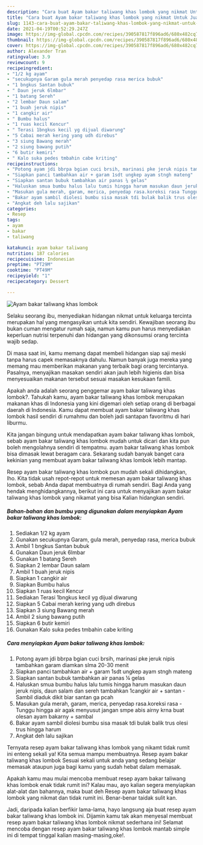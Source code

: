 ```yaml
---
description: "Cara buat Ayam bakar taliwang khas lombok yang nikmat Untuk Jualan"
title: "Cara buat Ayam bakar taliwang khas lombok yang nikmat Untuk Jualan"
slug: 1143-cara-buat-ayam-bakar-taliwang-khas-lombok-yang-nikmat-untuk-jualan
date: 2021-04-19T00:52:29.247Z
image: https://img-global.cpcdn.com/recipes/390587817f896ad6/680x482cq70/ayam-bakar-taliwang-khas-lombok-foto-resep-utama.jpg
thumbnail: https://img-global.cpcdn.com/recipes/390587817f896ad6/680x482cq70/ayam-bakar-taliwang-khas-lombok-foto-resep-utama.jpg
cover: https://img-global.cpcdn.com/recipes/390587817f896ad6/680x482cq70/ayam-bakar-taliwang-khas-lombok-foto-resep-utama.jpg
author: Alexander Tran
ratingvalue: 3.9
reviewcount: 9
recipeingredient:
- "1/2 kg ayam"
- "secukupnya Garam gula merah penyedap rasa merica bubuk"
- "1 bngkus Santan bubuk"
- " Daun jeruk 6lmbar"
- "1 batang Sereh"
- "2 lembar Daun salam"
- "1 buah jeruk nipis"
- "1 cangkir air"
- " Bumbu halus"
- "1 ruas kecil Kencur"
- " Terasi 1bngkus kecil yg dijual diwarung"
- "5 Cabai merah kering yang udh direbus"
- "3 siung Bawang merah"
- "2 siung bawang putih"
- "6 butir kemiri"
- " Kalo suka pedes tmbahin cabe kriting"
recipeinstructions:
- "Potong ayam jdi bbrpa bgian cuci brsih, marinasi pke jeruk nipis tambahkan garam diamkan slma 20-30 menit"
- "Siapkan panci tambahkan air + garam 1sdt ungkep ayam stngh mateng"
- "Siapkan santan bubuk tambahkan air panas ¼ gelas"
- "Haluskan smua bumbu halus lalu tumis hingga harum masukan daun jeruk nipis, daun salam dan sereh tambahkan 1cangkir air + santan Sambil diaduk dikit biar santan ga pcah"
- "Masukan gula merah, garam, merica, penyedap rasa.koreksi rasa Tunggu hingga air agak menyusut jangan smpe abis airny krna buat olesan ayam bakarny + sambal"
- "Bakar ayam sambil diolesi bumbu sisa masak tdi bulak balik trus olesi trus hingga harum"
- "Angkat deh lalu sajikan"
categories:
- Resep
tags:
- ayam
- bakar
- taliwang

katakunci: ayam bakar taliwang 
nutrition: 187 calories
recipecuisine: Indonesian
preptime: "PT29M"
cooktime: "PT49M"
recipeyield: "1"
recipecategory: Dessert

---
```



![Ayam bakar taliwang khas lombok](https://img-global.cpcdn.com/recipes/390587817f896ad6/680x482cq70/ayam-bakar-taliwang-khas-lombok-foto-resep-utama.jpg)

Selaku seorang ibu, menyediakan hidangan nikmat untuk keluarga tercinta merupakan hal yang mengasyikan untuk kita sendiri. Kewajiban seorang ibu bukan cuman mengatur rumah saja, namun kamu pun harus menyediakan keperluan nutrisi terpenuhi dan hidangan yang dikonsumsi orang tercinta wajib sedap.

Di masa  saat ini, kamu memang dapat membeli hidangan siap saji meski tanpa harus capek memasaknya dahulu. Namun banyak juga mereka yang memang mau memberikan makanan yang terbaik bagi orang tercintanya. Pasalnya, menyajikan masakan sendiri akan jauh lebih higienis dan bisa menyesuaikan makanan tersebut sesuai masakan kesukaan famili. 



Apakah anda adalah seorang penggemar ayam bakar taliwang khas lombok?. Tahukah kamu, ayam bakar taliwang khas lombok merupakan makanan khas di Indonesia yang kini digemari oleh setiap orang di berbagai daerah di Indonesia. Kamu dapat membuat ayam bakar taliwang khas lombok hasil sendiri di rumahmu dan boleh jadi santapan favoritmu di hari liburmu.

Kita jangan bingung untuk mendapatkan ayam bakar taliwang khas lombok, sebab ayam bakar taliwang khas lombok mudah untuk dicari dan kita pun boleh mengolahnya sendiri di tempatmu. ayam bakar taliwang khas lombok bisa dimasak lewat beragam cara. Sekarang sudah banyak banget cara kekinian yang membuat ayam bakar taliwang khas lombok lebih mantap.

Resep ayam bakar taliwang khas lombok pun mudah sekali dihidangkan, lho. Kita tidak usah repot-repot untuk memesan ayam bakar taliwang khas lombok, sebab Anda dapat membuatnya di rumah sendiri. Bagi Anda yang hendak menghidangkannya, berikut ini cara untuk menyajikan ayam bakar taliwang khas lombok yang nikamat yang bisa Kalian hidangkan sendiri.

<!--inarticleads1-->

##### Bahan-bahan dan bumbu yang digunakan dalam menyiapkan Ayam bakar taliwang khas lombok:

1. Sediakan 1/2 kg ayam
1. Gunakan secukupnya Garam, gula merah, penyedap rasa, merica bubuk
1. Ambil 1 bngkus Santan bubuk
1. Gunakan  Daun jeruk 6lmbar
1. Gunakan 1 batang Sereh
1. Siapkan 2 lembar Daun salam
1. Ambil 1 buah jeruk nipis
1. Siapkan 1 cangkir air
1. Siapkan  Bumbu halus
1. Siapkan 1 ruas kecil Kencur
1. Sediakan  Terasi 1bngkus kecil yg dijual diwarung
1. Siapkan 5 Cabai merah kering yang udh direbus
1. Siapkan 3 siung Bawang merah
1. Ambil 2 siung bawang putih
1. Siapkan 6 butir kemiri
1. Gunakan  Kalo suka pedes tmbahin cabe kriting




<!--inarticleads2-->

##### Cara menyiapkan Ayam bakar taliwang khas lombok:

1. Potong ayam jdi bbrpa bgian cuci brsih, marinasi pke jeruk nipis tambahkan garam diamkan slma 20-30 menit
1. Siapkan panci tambahkan air + garam 1sdt ungkep ayam stngh mateng
1. Siapkan santan bubuk tambahkan air panas ¼ gelas
1. Haluskan smua bumbu halus lalu tumis hingga harum masukan daun jeruk nipis, daun salam dan sereh tambahkan 1cangkir air + santan - Sambil diaduk dikit biar santan ga pcah
1. Masukan gula merah, garam, merica, penyedap rasa.koreksi rasa - Tunggu hingga air agak menyusut jangan smpe abis airny krna buat olesan ayam bakarny + sambal
1. Bakar ayam sambil diolesi bumbu sisa masak tdi bulak balik trus olesi trus hingga harum
1. Angkat deh lalu sajikan




Ternyata resep ayam bakar taliwang khas lombok yang nikamt tidak rumit ini enteng sekali ya! Kita semua mampu membuatnya. Resep ayam bakar taliwang khas lombok Sesuai sekali untuk anda yang sedang belajar memasak ataupun juga bagi kamu yang sudah hebat dalam memasak.

Apakah kamu mau mulai mencoba membuat resep ayam bakar taliwang khas lombok enak tidak rumit ini? Kalau mau, ayo kalian segera menyiapkan alat-alat dan bahannya, maka buat deh Resep ayam bakar taliwang khas lombok yang nikmat dan tidak rumit ini. Benar-benar taidak sulit kan. 

Jadi, daripada kalian berfikir lama-lama, hayo langsung aja buat resep ayam bakar taliwang khas lombok ini. Dijamin kamu tak akan menyesal membuat resep ayam bakar taliwang khas lombok nikmat sederhana ini! Selamat mencoba dengan resep ayam bakar taliwang khas lombok mantab simple ini di tempat tinggal kalian masing-masing,oke!.

